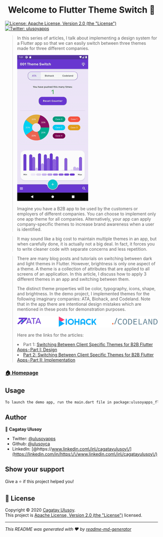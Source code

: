 <h1 align="center">Welcome to Flutter Theme Switch 👋</h1>
<p>
  <a href="http://www.apache.org/licenses/LICENSE-2.0" target="_blank">
    <img alt="License: Apache License, Version 2.0 (the &#34;License&#34;)" src="https://img.shields.io/badge/License-Apache License, Version 2.0 (the &#34;License&#34;)-yellow.svg" />
  </a>
  <a href="https://twitter.com/ulusoyapps" target="_blank">
    <img alt="Twitter: ulusoyapps" src="https://img.shields.io/twitter/follow/ulusoyapps.svg?style=social" />
  </a>
</p>

> In this series of articles, I talk about implementing a design system for a Flutter app so that we can easily switch between three themes made for three different companies.
>
> ![theme_switch_demo.gif](screenshot/theme_switch_demo.gif)
>
> Imagine you have a B2B app to be used by the customers or employers of different companies. You can choose to implement only one app theme for all companies. Alternatively, your app can apply company-specific themes to increase brand awareness when a user is identified.

> It may sound like a big cost to maintain multiple themes in an app, but when carefully done, it is actually not a big deal. In fact, it forces you to write cleaner code with separate concerns and less repetition. 

> There are many blog posts and tutorials on switching between dark and light themes in Flutter. However, brightness is only one aspect of a theme. A theme is a collection of attributes that are applied to all screens of an application. In this article, I discuss how to apply 3 different themes in an app and switching between them.
>
> The distinct theme properties will be color, typography, icons, shape, and brightness.
In the demo project, I implemented themes for the following imaginary companies: ATA, Biohack, and Codeland. Note that in the app there are intentional design mistakes which are mentioned in these posts for demonstration purposes.
>
>![companies](screenshot/companies.png)
>
> Here are the links for the articles:
>
> <li> Part 1: <a href= "https://medium.com/@ulusoyca/switching-between-client-specific-themes-for-b2b-flutter-apps-part-i-design-c9c501700c0e">Switching Between Client Specific Themes for B2B Flutter Apps - Part I: Design</li>
> <li> Part 2: <a href= "https://medium.com/@ulusoyca/switching-between-client-specific-themes-for-b2b-flutter-apps-part-i-design-c9c501700c0e">Switching Between Client Specific Themes for B2B Flutter Apps - Part II: Implementation</li>
>

### 🏠 [Homepage](https://medium.com/@ulusoyca/switching-between-client-specific-themes-for-b2b-flutter-apps-part-i-design-c9c501700c0e)

## Usage

```sh
To launch the demo app, run the main.dart file in package:ulusoyapps_flutter/001-theme-switch-with-providers/
```

## Author

👤 **Cagatay Ulusoy**

* Twitter: [@ulusoyapps](https://twitter.com/ulusoyapps)
* Github: [@ulusoyca](https://github.com/ulusoyca)
* LinkedIn: [@https:\/\/www.linkedin.com\/in\/cagatayulusoy\/](https://linkedin.com/in/https:\/\/www.linkedin.com\/in\/cagatayulusoy\/)

## Show your support

Give a ⭐️ if this project helped you!

## 📝 License

Copyright © 2020 [Cagatay Ulusoy](https://github.com/ulusoyca).<br />
This project is [Apache License, Version 2.0 (the &#34;License&#34;)](http://www.apache.org/licenses/LICENSE-2.0) licensed.

***
_This README was generated with ❤️ by [readme-md-generator](https://github.com/kefranabg/readme-md-generator)_